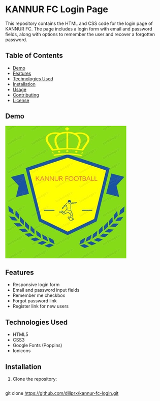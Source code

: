# KANNUR FC Login Page

This repository contains the HTML and CSS code for the login page of KANNUR FC. The page includes a login form with email and password fields, along with options to remember the user and recover a forgotten password.

## Table of Contents

- [Demo](#demo)
- [Features](#features)
- [Technologies Used](#technologies-used)
- [Installation](#installation)
- [Usage](#usage)
- [Contributing](#contributing)
- [License](#license)

## Demo

![KANNUR FC Login Page](kfc.jpg)

## Features

- Responsive login form
- Email and password input fields
- Remember me checkbox
- Forgot password link
- Register link for new users

## Technologies Used

- HTML5
- CSS3
- Google Fonts (Poppins)
- Ionicons

## Installation

1. Clone the repository:
   ```bash

git clone https://github.com/diliprx/kannur-fc-login.git
